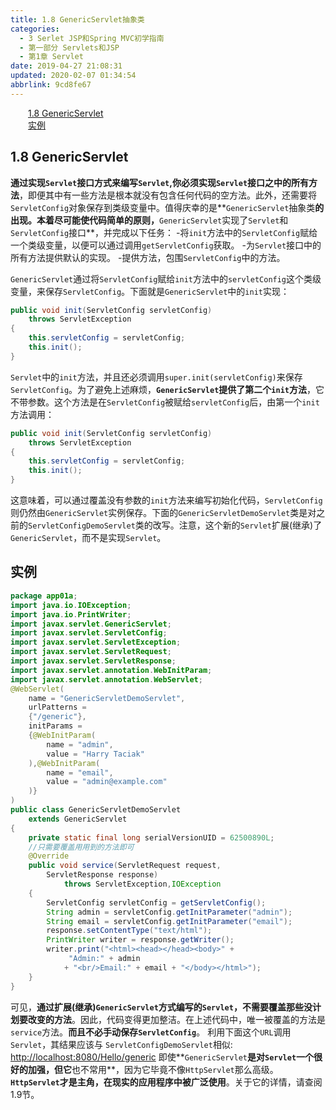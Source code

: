 ```yaml
---
title: 1.8 GenericServlet抽象类
categories: 
  - 3 Serlet JSP和Spring MVC初学指南
  - 第一部分 Servlets和JSP
  - 第1章 Servlet
date: 2019-04-27 21:08:31
updated: 2020-02-07 01:34:54
abbrlink: 9cd8fe67
---
```

<div id='my_toc'><a href="/JavaReadingNotes/9cd8fe67/#1-8-GenericServlet" class="header_2">1.8 GenericServlet</a>&nbsp;<br><a href="/JavaReadingNotes/9cd8fe67/#实例" class="header_2">实例</a>&nbsp;<br></div>
<style>.header_1{margin-left: 1em;}.header_2{margin-left: 2em;}.header_3{margin-left: 3em;}.header_4{margin-left: 4em;}.header_5{margin-left: 5em;}.header_6{margin-left: 6em;}</style>
<!--more-->
<script>if (navigator.platform.search('arm')==-1){document.getElementById('my_toc').style.display = 'none';}var e,p = document.getElementsByTagName('p');while (p.length>0) {e = p[0];e.parentElement.removeChild(e);}</script>

<!--end-->
<!--SSTStart-->
## 1.8 GenericServlet ##
**通过实现`Servlet`接口方式来编写`Servlet`,你必须实现`Servlet`接口之中的所有方法**，即便其中有一些方法是根本就没有包含任何代码的空方法。此外，还需要将`ServletConfig`对象保存到类级变量中。值得庆幸的是**`GenericServlet`抽象类**的出现。本着尽可能使代码简单的原则，**`GenericServlet`实现了`Servlet`和`ServletConfig`接口**，并完成以下任务：
-将`init`方法中的`ServletConfig`赋给一个类级变量，以便可以通过调用`getServletConfig`获取。
-为`Servlet`接口中的所有方法提供默认的实现。
-提供方法，包围`ServletConfig`中的方法。

`GenericServlet`通过将`ServletConfig`赋给`init`方法中的`servletConfig`这个类级变量，来保存`ServletConfig`。下面就是`GenericServlet`中的`init`实现：
```java
public void init(ServletConfig servletConfig) 
    throws ServletException 
{
    this.servletConfig = servletConfig;
    this.init(); 
}
```
`Servlet`中的`init`方法，并且还必须调用`super.init(servletConfig)`来保存`ServletConfig`。为了避免上述麻烦，**`GenericServlet`提供了第二个`init`方法**，它不带参数。这个方法是在`ServletConfig`被赋给`servletConfig`后，由第一个`init`方法调用：

```java
public void init(ServletConfig servletConfig) 
    throws ServletException 
{ 
    this.servletConfig = servletConfig; 
    this.init(); 
}
```
这意味着，可以通过覆盖没有参数的`init`方法来编写初始化代码，`ServletConfig`则仍然由`GenericServlet`实例保存。下面的`GenericServletDemoServlet`类是对之前的`ServletConfigDemoServlet`类的改写。注意，这个新的`Servlet`扩展(继承)了`GenericServlet`，而不是实现`Servlet`。
## 实例 ##
```java
package app01a;
import java.io.IOException;
import java.io.PrintWriter;
import javax.servlet.GenericServlet;
import javax.servlet.ServletConfig;
import javax.servlet.ServletException;
import javax.servlet.ServletRequest;
import javax.servlet.ServletResponse;
import javax.servlet.annotation.WebInitParam;
import javax.servlet.annotation.WebServlet;
@WebServlet(
    name = "GenericServletDemoServlet",
    urlPatterns =
    {"/generic"},
    initParams =
    {@WebInitParam(
        name = "admin",
        value = "Harry Taciak"
    ),@WebInitParam(
        name = "email",
        value = "admin@example.com"
    )}
)
public class GenericServletDemoServlet 
    extends GenericServlet
{
    private static final long serialVersionUID = 62500890L;
    //只需要覆盖用用到的方法即可
    @Override
    public void service(ServletRequest request,
        ServletResponse response) 
            throws ServletException,IOException
    {
        ServletConfig servletConfig = getServletConfig();
        String admin = servletConfig.getInitParameter("admin");
        String email = servletConfig.getInitParameter("email");
        response.setContentType("text/html");
        PrintWriter writer = response.getWriter();
        writer.print("<html><head></head><body>" +
             "Admin:" + admin
            + "<br/>Email:" + email + "</body></html>");
    }
}
```
可见，**通过扩展(继承)`GenericServlet`方式编写的`Servlet`，不需要覆盖那些没计划要改变的方法**。因此，代码变得更加整洁。在上述代码中，唯一被覆盖的方法是`service`方法。**而且不必手动保存`ServletConfig`**。 利用下面这个`URL`调用`Servlet`，其结果应该与 `ServletConfigDemoServlet`相似:
[http://localhost:8080/Hello/generic](http://localhost:8080/Hello/generic)
即使**`GenericServlet`**是对`Servlet`一个很好的加强，但它**也不常用**，因为它毕竟不像`HttpServlet`那么高级。**`HttpServlet`才是主角，在现实的应用程序中被广泛使用**。关于它的详情，请查阅1.9节。
<!--SSTStop-->

